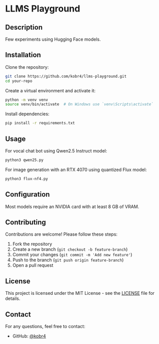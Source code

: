 # LLMS Playground


## Description

Few experiments using Hugging Face models.


## Installation

Clone the repository:

```bash
git clone https://github.com/kobr4/llms-playground.git
cd your-repo
```

Create a virtual environment and activate it:

```bash
python -m venv venv
source venv/bin/activate  # On Windows use `venv\Scripts\activate`
```

Install dependencies:

```bash
pip install -r requirements.txt
```

## Usage


For vocal chat bot using Qwen2.5 Instruct model:
```bash
python3 qwen25.py
```

For image generation with an RTX 4070 using quantized Flux model:
```bash
python3 flux-nf4.py
```


## Configuration

Most models require an NVIDIA card with at least 8 GB of VRAM. 

## Contributing

Contributions are welcome! Please follow these steps:

1. Fork the repository
2. Create a new branch (`git checkout -b feature-branch`)
3. Commit your changes (`git commit -m 'Add new feature'`)
4. Push to the branch (`git push origin feature-branch`)
5. Open a pull request

## License

This project is licensed under the MIT License - see the [LICENSE](LICENSE) file for details.

## Contact

For any questions, feel free to contact:

- GitHub: [@kobr4](https://github.com/kobr4)

